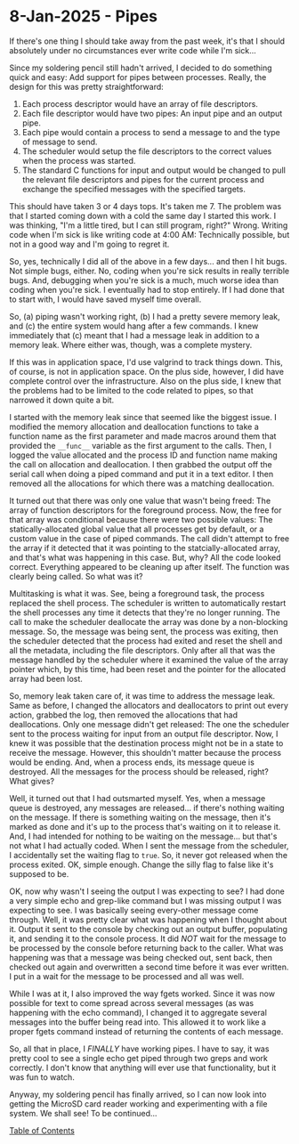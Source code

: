 # 8-Jan-2025 - Pipes

If there's one thing I should take away from the past week, it's that I should absolutely under no circumstances ever write code while I'm sick...

Since my soldering pencil still hadn't arrived, I decided to do something quick and easy:  Add support for pipes between processes.  Really, the design for this was pretty straightforward:

1. Each process descriptor would have an array of file descriptors.
2. Each file descriptor would have two pipes:  An input pipe and an output pipe.
3. Each pipe would contain a process to send a message to and the type of message to send.
4. The scheduler would setup the file descriptors to the correct values when the process was started.
5. The standard C functions for input and output would be changed to pull the relevant file descriptors and pipes for the current process and exchange the specified messages with the specified targets.

This should have taken 3 or 4 days tops.  It's taken me 7.  The problem was that I started coming down with a cold the same day I started this work.  I was thinking, "I'm a little tired, but I can still program, right?"  Wrong.  Writing code when I'm sick is like writing code at 4:00 AM:  Technically possible, but not in a good way and I'm going to regret it.

So, yes, technically I did all of the above in a few days... and then I hit bugs.  Not simple bugs, either.  No, coding when you're sick results in really terrible bugs.  And, debugging when you're sick is a much, much worse idea than coding when you're sick.  I eventually had to stop entirely.  If I had done that to start with, I would have saved myself time overall.

So, (a) piping wasn't working right, (b) I had a pretty severe memory leak, and (c) the entire system would hang after a few commands.  I knew immediately that (c) meant that I had a message leak in addition to a memory leak.  Where either was, though, was a complete mystery.

If this was in application space, I'd use valgrind to track things down.  This, of course, is not in application space.  On the plus side, however, I did have complete control over the infrastructure.  Also on the plus side, I knew that the problems had to be limited to the code related to pipes, so that narrowed it down quite a bit.

I started with the memory leak since that seemed like the biggest issue.  I modified the memory allocation and deallocation functions to take a function name as the first parameter and made macros around them that provided the `__func__` variable as the first argument to the calls.  Then, I logged the value allocated and the process ID and function name making the call on allocation and deallocation.  I then grabbed the output off the serial call when doing a piped command and put it in a text editor.  I then removed all the allocations for which there was a matching deallocation.

It turned out that there was only one value that wasn't being freed:  The array of function descriptors for the foreground process.  Now, the free for that array was conditional because there were two possible values:  The statically-allocated global value that all processes get by default, or a custom value in the case of piped commands.  The call didn't attempt to free the array if it detected that it was pointing to the statcially-allocated array, and that's what was happening in this case.  But, why?  All the code looked correct.  Everything appeared to be cleaning up after itself.  The function was clearly being called.  So what was it?

Multitasking is what it was.  See, being a foreground task, the process replaced the shell process.  The scheduler is written to automatically restart the shell processes any time it detects that they're no longer running.  The call to make the scheduler deallocate the array was done by a non-blocking message.  So, the message was being sent, the process was exiting, then the scheduler detected that the process had exited and reset the shell and all the metadata, including the file descriptors.  Only after all that was the message handled by the scheduler where it examined the value of the array pointer which, by this time, had been reset and the pointer for the allocated array had been lost.

So, memory leak taken care of, it was time to address the message leak.  Same as before, I changed the allocators and deallocators to print out every action, grabbed the log, then removed the allocations that had deallocations.  Only one message didn't get released:  The one the scheduler sent to the process waiting for input from an output file descriptor.  Now, I knew it was possible that the destination process might not be in a state to receive the message.  However, this shouldn't matter because the process would be ending.  And, when a process ends, its message queue is destroyed.  All the messages for the process should be released, right?  What gives?

Well, it turned out that I had outsmarted myself.  Yes, when a message queue is destroyed, any messages are released... if there's nothing waiting on the message.  If there is something waiting on the message, then it's marked as done and it's up to the process that's waiting on it to release it.  And, I had intended for nothing to be waiting on the message... but that's not what I had actually coded.  When I sent the message from the scheduler, I accidentally set the waiting flag to `true`.  So, it never got released when the process exited.  OK, simple enough.  Change the silly flag to false like it's supposed to be.

OK, now why wasn't I seeing the output I was expecting to see?  I had done a very simple echo and grep-like command but I was missing output I was expecting to see.  I was basically seeing every-other message come through.  Well, it was pretty clear what was happening when I thought about it.  Output it sent to the console by checking out an output buffer, populating it, and sending it to the console process.  It did *NOT* wait for the message to be processed by the console before returning back to the caller.  What was happening was that a message was being checked out, sent back, then checked out again and overwritten a second time before it was ever written.  I put in a wait for the message to be processed and all was well.

While I was at it, I also improved the way fgets worked.  Since it was now possible for text to come spread across several messages (as was happening with the echo command), I changed it to aggregate several messages into the buffer being read into.  This allowed it to work like a proper fgets command instead of returning the contents of each message.

So, all that in place, I *FINALLY* have working pipes.  I have to say, it was pretty cool to see a single echo get piped through two greps and work correctly.  I don't know that anything will ever use that functionality, but it was fun to watch.

Anyway, my soldering pencil has finally arrived, so I can now look into getting the MicroSD card reader working and experimenting with a file system.  We shall see!  To be continued...

[Table of Contents](.)
